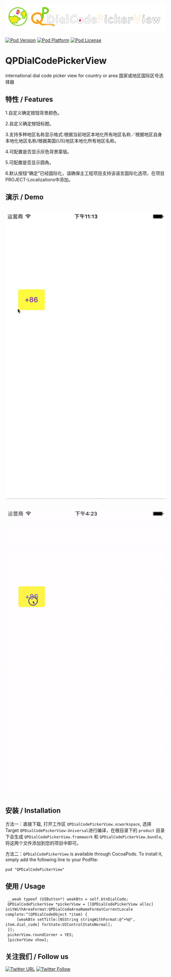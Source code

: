![logo](logo.png)

[![Pod Version](http://img.shields.io/cocoapods/v/QPDialCodePickerView.svg?style=flat)](http://cocoadocs.org/docsets/QPDialCodePickerView/)
[![Pod Platform](http://img.shields.io/cocoapods/p/QPDialCodePickerView.svg?style=flat)](http://cocoadocs.org/docsets/QPDialCodePickerView/)
[![Pod License](http://img.shields.io/cocoapods/l/QPDialCodePickerView.svg?style=flat)](https://www.apache.org/licenses/LICENSE-2.0.html)

# QPDialCodePickerView 

   international dial code picker view for country or area 国家或地区国际区号选择器
   
## 特性 / Features

1.自定义确定按钮背景颜色。

2.自定义确定按钮标题。

3.支持多种地区名称显示格式:根据当前地区本地化所有地区名称／根据地区自身本地化地区名称/根据美国(US)地区本地化所有地区名称。

4.可配置是否显示灰色背景蒙版。

5.可配置是否显示圆角。

6.默认按钮“确定”已经国际化，请确保主工程项目支持该语言国际化选项，在项目PROJECT-Localizations中添加。

## 演示 / Demo 

<p align="center" >
  <img src="demo.gif" title="demo">
</p>

<p align="center" >
  <img src="demo2.gif" title="demo">
</p>

## 安装 / Installation

方法一：直接下载, 打开工作区 `QPDialCodePickerView.xcworkspace`, 选择 Target `QPDialCodePickerView-Universal`进行编译，在根目录下的 `product` 目录下会生成 `QPDialCodePickerView.framework` 和 `QPDialCodePickerView.bundle`, 将这两个文件添加到您的项目中即可。

方法二：`QPDialCodePickerView` is available through CocoaPods. To install it, simply add the following line to your Podfile:

```
pod "QPDialCodePickerView"
```

## 使用 / Usage

```
 __weak typeof (UIButton*) weakBtn = self.btnDialCode;
 QPDialCodePickerView *pickerView = [[QPDialCodePickerView alloc] initWithAreaFormat:QPDialCodeAreaNameFormatCurrentLocale complete:^(QPDialCodeObject *item) {
     [weakBtn setTitle:[NSString stringWithFormat:@"+%@", item.dial_code] forState:UIControlStateNormal];
 }];
 pickerView.roundCorner = YES;
 [pickerView show];
```

## 关注我们 / Follow us

[![Twitter URL](https://img.shields.io/twitter/url/http/shields.io.svg?style=social)](https://twitter.com/intent/tweet?text=https://github.com/pcjbird/QPDialCodePickerView)
[![Twitter Follow](https://img.shields.io/twitter/follow/pcjbird.svg?style=social)](https://twitter.com/pcjbird)
